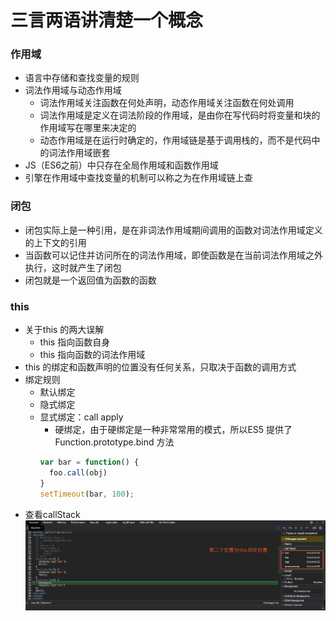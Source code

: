 # 三言两语讲清楚一个概念

### 作用域
- 语言中存储和查找变量的规则
- 词法作用域与动态作用域
  - 词法作用域关注函数在何处声明，动态作用域关注函数在何处调用
  - 词法作用域是定义在词法阶段的作用域，是由你在写代码时将变量和块的作用域写在哪里来决定的
  - 动态作用域是在运行时确定的，作用域链是基于调用栈的，而不是代码中的词法作用域嵌套
- JS（ES6之前）中只存在全局作用域和函数作用域
- 引擎在作用域中查找变量的机制可以称之为在作用域链上查

### 闭包
- 闭包实际上是一种引用，是在非词法作用域期间调用的函数对词法作用域定义的上下文的引用
- 当函数可以记住并访问所在的词法作用域，即使函数是在当前词法作用域之外执行，这时就产生了闭包
- 闭包就是一个返回值为函数的函数

### this
- 关于this 的两大误解
  - this 指向函数自身
  - this 指向函数的词法作用域
- this 的绑定和函数声明的位置没有任何关系，只取决于函数的调用方式
- 绑定规则
  - 默认绑定
  - 隐式绑定
  - 显式绑定：call apply
    - 硬绑定，由于硬绑定是一种非常常用的模式，所以ES5 提供了Function.prototype.bind 方法
    ```js
    var bar = function() {
      foo.call(obj)
    }
    setTimeout(bar, 100);
    ```
- 查看callStack
![stack](../image/call-stack.png)
